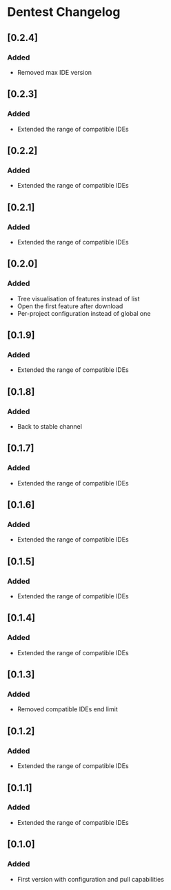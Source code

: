 <!-- Keep a Changelog guide -> https://keepachangelog.com -->

# Dentest Changelog

## [0.2.4]
### Added
- Removed max IDE version

## [0.2.3]
### Added
- Extended the range of compatible IDEs

## [0.2.2]
### Added
- Extended the range of compatible IDEs

## [0.2.1]
### Added
- Extended the range of compatible IDEs

## [0.2.0]
### Added
- Tree visualisation of features instead of list
- Open the first feature after download
- Per-project configuration instead of global one

## [0.1.9]
### Added
- Extended the range of compatible IDEs

## [0.1.8]
### Added
- Back to stable channel

## [0.1.7]
### Added
- Extended the range of compatible IDEs

## [0.1.6]
### Added
- Extended the range of compatible IDEs

## [0.1.5]
### Added
- Extended the range of compatible IDEs

## [0.1.4]
### Added
- Extended the range of compatible IDEs

## [0.1.3]
### Added
- Removed compatible IDEs end limit

## [0.1.2]
### Added
- Extended the range of compatible IDEs

## [0.1.1]
### Added
- Extended the range of compatible IDEs

## [0.1.0]
### Added
- First version with configuration and pull capabilities